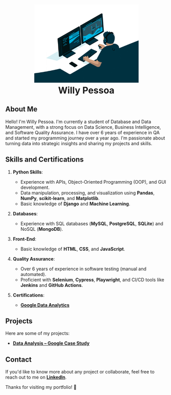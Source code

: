 <h1 align="center">
  <img src="giphy.gif" width="325px"><br>
  Willy Pessoa
</h1>

## About Me
Hello! I'm Willy Pessoa. I'm currently a student of Database and Data Management, with a strong focus on Data Science, Business Intelligence, and Software Quality Assurance. I have over 6 years of experience in QA and started my programming journey over a year ago. I'm passionate about turning data into strategic insights and sharing my projects and skills.

## Skills and Certifications

1. **Python Skills**:
   - Experience with APIs, Object-Oriented Programming (OOP), and GUI development.
   - Data manipulation, processing, and visualization using **Pandas**, **NumPy**, **scikit-learn**, and **Matplotlib**.
   - Basic knowledge of **Django** and **Machine Learning**.

2. **Databases**:
   - Experience with SQL databases (**MySQL**, **PostgreSQL**, **SQLite**) and NoSQL (**MongoDB**).

3. **Front-End**:
   - Basic knowledge of **HTML**, **CSS**, and **JavaScript**.

4. **Quality Assurance**:
   - Over 6 years of experience in software testing (manual and automated).
   - Proficient with **Selenium**, **Cypress**, **Playwright**, and CI/CD tools like **Jenkins** and **GitHub Actions**.

5. **Certifications**:
   - [**Google Data Analytics**](https://www.credly.com/badges/e9d2afa6-2140-45cd-96e2-27e6833b8c92)

## Projects
Here are some of my projects:
- [**Data Analysis – Google Case Study**](https://github.com/rafalemke/Google_Data_Analytics_Case_Study)

## Contact
If you'd like to know more about any project or collaborate, feel free to reach out to me on [**LinkedIn**](https://www.linkedin.com/in/seu-perfil-aqui).

Thanks for visiting my portfolio! 🚀
